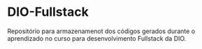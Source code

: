 # DIO-Fullstack
Repositório para armazenamenot dos códigos gerados durante o aprendizado no curso para desenvolvimento Fullstack da DIO.
